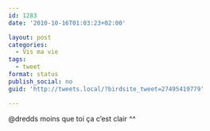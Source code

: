 ```yaml
---
id: 1283
date: '2010-10-16T01:03:23+02:00'

layout: post
categories:
  - Vis ma vie
tags:
  - tweet
format: status
publish_social: no
guid: 'http://tweets.local/?birdsite_tweet=27495419779'

---
```


@dredds moins que toi ça c’est clair ^^